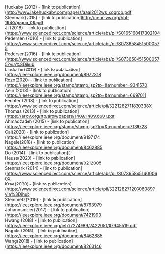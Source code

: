 Huckaby (2012) - [link to publication](http://www.jakehuckaby.com/papers/aaai2012ws_cogrob.pdf<br />
Stenmark(2015) - [link to publication](http://ceur-ws.org/Vol-1540/paper_05.pdf<br />
Ji (2018) - [link to publication](https://www.sciencedirect.com/science/article/abs/pii/S0165168417302104<br />
Pedersen (2016) - [link to publication](https://www.sciencedirect.com/science/article/abs/pii/S0736584515000575 <br />
Pedersen(2016) - [link to publication](https://www.sciencedirect.com/science/article/abs/pii/S0736584515000575?via%3Dihub<br />
Lindorfer(2019) - [link to publication](https://ieeexplore.ieee.org/document/8972318<br />
Rozo(2020) - [link to publication](https://ieeexplore.ieee.org/stamp/stamp.jsp?tp=&arnumber=9341570<br />
Aein (2013) - [link to publication](https://ieeexplore.ieee.org/stamp/stamp.jsp?tp=&arnumber=6697011<br />
Fechter (2018) - [link to publication](https://www.sciencedirect.com/science/article/pii/S221282711830338X<br />
Thomas (2013) - [link to publication](https://arxiv.org/ftp/arxiv/papers/1409/1409.6601.pdf<br />
Ahmadzadeh (2015) - [link to publication](https://ieeexplore.ieee.org/stamp/stamp.jsp?tp=&arnumber=7139728<br />
Cai(2020) - [link to publication](https://ieeexplore.ieee.org/document/9197174<br />
Nagele(2018) - [link to publication](https://ieeexplore.ieee.org/document/8462885<br />
Do (2014) - [link to publication](-<br />
Heuss(2020) - [link to publication](https://ieeexplore.ieee.org/document/9212005<br />
Stenmark (2014) - [link to publication](https://www.sciencedirect.com/science/article/abs/pii/S073658451400060X<br />
Krae(2020) - [link to publication](https://www.sciencedirect.com/science/article/pii/S2212827120306089?via%3Dihub<br />
Steinmetz(2019) - [link to publication](https://ieeexplore.ieee.org/document/8763979<br />
Johannsmeier(2017) - [link to publication](https://ieeexplore.ieee.org/document/7421993<br />
Hwang (2018) - [link to publication](https://ieeexplore.ieee.org/iel7/7274989/7422051/07945519.pdf<br />
Nagele (2018) - [link to publication](https://ieeexplore.ieee.org/document/8462885<br />
Wang(2018) - [link to publication](https://ieeexplore.ieee.org/document/8263146<br />
